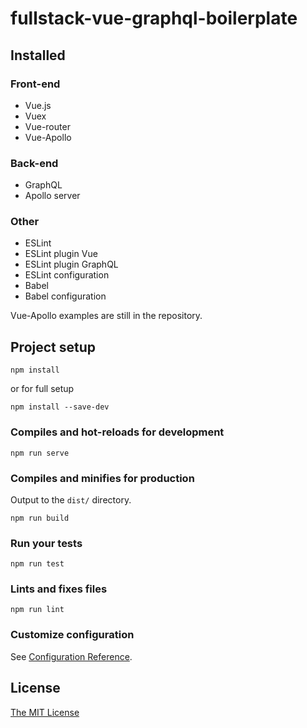 # fullstack-vue-graphql-boilerplate

## Installed
### Front-end
- Vue.js
- Vuex
- Vue-router
- Vue-Apollo

### Back-end
- GraphQL
- Apollo server

### Other
- ESLint
- ESLint plugin Vue
- ESLint plugin GraphQL
- ESLint configuration
- Babel
- Babel configuration

Vue-Apollo examples are still in the repository.

## Project setup
```
npm install
```
or for full setup
```
npm install --save-dev
```

### Compiles and hot-reloads for development
```
npm run serve
```

### Compiles and minifies for production
Output to the `dist/` directory.
```
npm run build
```

### Run your tests
```
npm run test
```

### Lints and fixes files
```
npm run lint
```

### Customize configuration
See [Configuration Reference](https://cli.vuejs.org/config/).


## License
[The MIT License](https://github.com/rigwild/fullstack-vue-graphql-boilerplate/blob/master/.eslintrc)